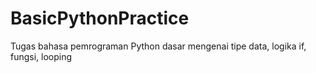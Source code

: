 # BasicPythonPractice
Tugas bahasa pemrograman Python dasar mengenai tipe data, logika if, fungsi, looping
